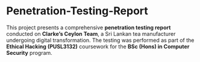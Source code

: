 # Penetration-Testing-Report
This project presents a comprehensive **penetration testing report** conducted on **Clarke’s Ceylon Team**, a Sri Lankan tea manufacturer undergoing digital transformation. The testing was performed as part of the **Ethical Hacking (PUSL3132)** coursework for the **BSc (Hons) in Computer Security** program.

